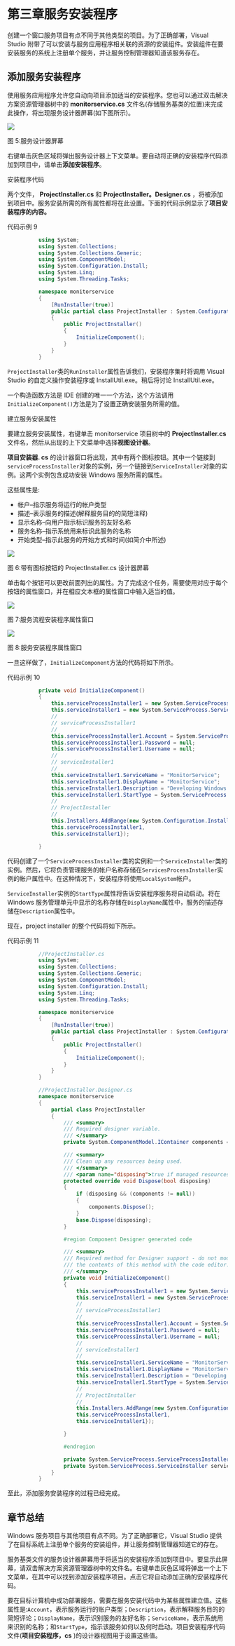 # 第三章服务安装程序

创建一个窗口服务项目有点不同于其他类型的项目。为了正确部署，Visual Studio 附带了可以安装与服务应用程序相关联的资源的安装组件。安装组件在要安装服务的系统上注册单个服务，并让服务控制管理器知道该服务存在。

## 添加服务安装程序

使用服务应用程序允许您自动向项目添加适当的安装程序。您也可以通过双击解决方案资源管理器树中的 **monitorservice.cs** 文件名(存储服务基类的位置)来完成此操作，将出现服务设计器屏幕(如下图所示)。

![](../Images/image007.jpg)

图 5:服务设计器屏幕

右键单击灰色区域将弹出服务设计器上下文菜单。要自动将正确的安装程序代码添加到项目中，请单击**添加安装程序**。

安装程序代码

两个文件， **ProjectInstaller.cs** 和 **ProjectInstaller。Designer.cs** ，将被添加到项目中。服务安装所需的所有属性都将在此设置。下面的代码示例显示了**项目安装程序的内容。**

代码示例 9

```cs
          using System;
          using System.Collections;
          using System.Collections.Generic;
          using System.ComponentModel;
          using System.Configuration.Install;
          using System.Linq;
          using System.Threading.Tasks;

          namespace monitorservice
          {
              [RunInstaller(true)]
              public partial class ProjectInstaller : System.Configuration.Install.Installer
              {
                  public ProjectInstaller()
                  {
                      InitializeComponent();
                  }
              }
          }

```

`ProjectInstaller`类的`RunInstaller`属性告诉我们，安装程序集时将调用 Visual Studio 的自定义操作安装程序或 InstallUtil.exe。稍后将讨论 InstallUtil.exe。

一个构造函数方法是 IDE 创建的唯一一个方法，这个方法调用`InitializeComponent()`方法是为了设置正确安装服务所需的值。

建立服务安装属性

要建立服务安装属性，右键单击 monitorservice 项目树中的 **ProjectInstaller.cs** 文件名，然后从出现的上下文菜单中选择**视图设计器**。

**项目安装器. cs** 的设计器窗口将出现，其中有两个图标按钮。其中一个链接到`serviceProcessInstaller`对象的实例，另一个链接到`ServiceInstaller`对象的实例。这两个实例包含成功安装 Windows 服务所需的属性。

这些属性是:

*   帐户–指示服务将运行的帐户类型
*   描述–表示服务的描述(解释服务目的的简短注释)
*   显示名称–向用户指示标识服务的友好名称
*   服务名称–指示系统用来标识此服务的名称
*   开始类型–指示此服务的开始方式和时间(如简介中所述)

![](../Images/image008.jpg)

图 6:带有图标按钮的 ProjectInstaller.cs 设计器屏幕

单击每个按钮可以更改前面列出的属性。为了完成这个任务，需要使用对应于每个按钮的属性窗口，并在相应文本框的属性窗口中输入适当的值。

![](../Images/image009.jpg)

图 7:服务流程安装程序属性窗口

![](../Images/image010.jpg)

图 8:服务安装程序属性窗口

一旦这样做了，`InitializeComponent`方法的代码将如下所示。

代码示例 10

```cs
          private void InitializeComponent()
          {
              this.serviceProcessInstaller1 = new System.ServiceProcess.ServiceProcessInstaller();
              this.serviceInstaller1 = new System.ServiceProcess.ServiceInstaller();
              // 
              // serviceProcessInstaller1
              // 
              this.serviceProcessInstaller1.Account = System.ServiceProcess.ServiceAccount.LocalSystem;
              this.serviceProcessInstaller1.Password = null;
              this.serviceProcessInstaller1.Username = null;
              // 
              // serviceInstaller1
              // 
              this.serviceInstaller1.ServiceName = "MonitorService";
              this.serviceInstaller1.DisplayName = "MonitorService";
              this.serviceInstaller1.Description = "Developing Windows Services Succinctly Tutorial";
              this.serviceInstaller1.StartType = System.ServiceProcess.ServiceStartMode.Automatic;
              // 
              // ProjectInstaller
              // 
              this.Installers.AddRange(new System.Configuration.Install.Installer[] {
              this.serviceProcessInstaller1,
              this.serviceInstaller1});

          }

```

代码创建了一个`ServiceProcessInstaller`类的实例和一个`ServiceInstaller`类的实例。然后，它将负责管理服务的帐户名称存储在`ServicesProcessInstaller`实例的帐户属性中。在这种情况下，安装程序将使用`LocalSystem`帐户。

`ServiceInstaller`实例的`StartType`属性将告诉安装程序服务将自动启动。将在 Windows 服务管理单元中显示的名称存储在`DisplayName`属性中，服务的描述存储在`Description`属性中。

现在，project installer 的整个代码将如下所示。

代码示例 11

```cs
          //ProjectInstaller.cs
          using System;
          using System.Collections;
          using System.Collections.Generic;
          using System.ComponentModel;
          using System.Configuration.Install;
          using System.Linq;
          using System.Threading.Tasks;

          namespace monitorservice
          {
              [RunInstaller(true)]
              public partial class ProjectInstaller : System.Configuration.Install.Installer
              {
                  public ProjectInstaller()
                  {
                      InitializeComponent();
                  }
              }
          }

          //ProjectInstaller.Designer.cs
          namespace monitorservice
          {
              partial class ProjectInstaller
              {
                  /// <summary>
                  /// Required designer variable.
                  /// </summary>
                  private System.ComponentModel.IContainer components = null;

                  /// <summary> 
                  /// Clean up any resources being used.
                  /// </summary>
                  /// <param name="disposing">true if managed resources should be disposed; otherwise, false.</param>
                  protected override void Dispose(bool disposing)
                  {
                      if (disposing && (components != null))
                      {
                          components.Dispose();
                      }
                      base.Dispose(disposing);
                  }

                  #region Component Designer generated code

                  /// <summary>
                  /// Required method for Designer support - do not modify
                  /// the contents of this method with the code editor.
                  /// </summary>
                  private void InitializeComponent()
                  {
                      this.serviceProcessInstaller1 = new System.ServiceProcess.ServiceProcessInstaller();
                      this.serviceInstaller1 = new System.ServiceProcess.ServiceInstaller();
                      // 
                      // serviceProcessInstaller1
                      // 
                      this.serviceProcessInstaller1.Account = System.ServiceProcess.ServiceAccount.LocalSystem;
                      this.serviceProcessInstaller1.Password = null;
                      this.serviceProcessInstaller1.Username = null;
                      // 
                      // serviceInstaller1
                      // 
                      this.serviceInstaller1.ServiceName = "MonitorService";
                      this.serviceInstaller1.DisplayName = "MonitorService";
                      this.serviceInstaller1.Description = "Developing Windows Services Succinctly Tutorial";
                      this.serviceInstaller1.StartType = System.ServiceProcess.ServiceStartMode.Automatic;
                      // 
                      // ProjectInstaller
                      // 
                      this.Installers.AddRange(new System.Configuration.Install.Installer[] {
                      this.serviceProcessInstaller1,
                      this.serviceInstaller1});

                  }

                  #endregion

                  private System.ServiceProcess.ServiceProcessInstaller serviceProcessInstaller1;
                  private System.ServiceProcess.ServiceInstaller serviceInstaller1;
              }
          }

```

至此，添加服务安装程序的过程已经完成。

## 章节总结

Windows 服务项目与其他项目有点不同。为了正确部署它，Visual Studio 提供了在目标系统上注册单个服务的安装组件，并让服务控制管理器知道它的存在。

服务基类文件的服务设计器屏幕用于将适当的安装程序添加到项目中。要显示此屏幕，请双击解决方案资源管理器树中的文件名。右键单击灰色区域将弹出一个上下文菜单，在其中可以找到添加安装程序项目。点击它将自动添加正确的安装程序代码。

要在目标计算机中成功部署服务，需要在服务安装代码中为某些属性建立值。这些属性是:`Account`，表示服务运行的账户类型；`Description`，表示解释服务目的的简短评论；`DisplayName`，表示识别服务的友好名称；`ServiceName`，表示系统用来识别的名称；和`StartType`，指示该服务如何以及何时启动。项目安装程序代码文件(**项目安装程序，cs** )的设计器视图用于设置这些值。